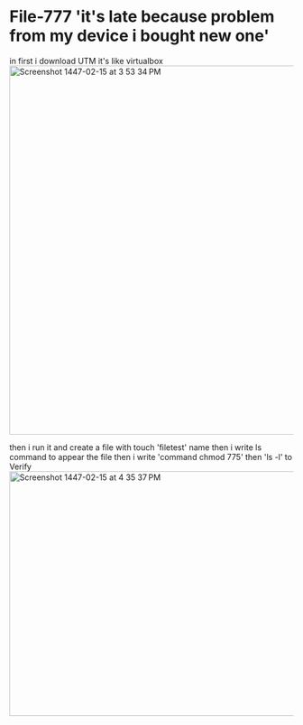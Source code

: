 # File-777  'it's late because problem from my device i bought new one'
in first i download UTM it's like virtualbox
<img width="902" height="653" alt="Screenshot 1447-02-15 at 3 53 34 PM" src="https://github.com/user-attachments/assets/c54261a5-da06-4650-b0be-b8c21568d13f" />

then i run it and create a file with touch 'filetest' name then i write ls command to appear the file  then i write 'command chmod 775' then 'ls -l' to Verify
<img width="595" height="433" alt="Screenshot 1447-02-15 at 4 35 37 PM" src="https://github.com/user-attachments/assets/264984a9-f2af-4e50-97ac-8987f23da5ee" />
